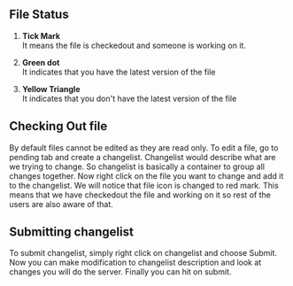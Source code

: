 ## File Status

1. **Tick Mark**  
It means the file is checkedout and someone is working on it.

2. **Green dot**  
It indicates that you have the latest version of the file

3. **Yellow Triangle**  
It indicates that you don't have the latest version of the file

## Checking Out file

By default files cannot be edited as they are read only. To edit a file, go to pending tab
and create a changelist. Changelist would describe what are we trying to change.
So changelist is basically a container to group all changes together. Now right click on the
file you want to change and add it to the changelist. We will notice that file icon is changed
to red mark. This means that we have checkedout the file and working on it so rest of the users
are also aware of that.

## Submitting changelist

To submit changelist, simply right click on changelist and choose Submit. Now you can make 
modification to changelist description and look at changes you will do the server. Finally
you can hit on submit. 

